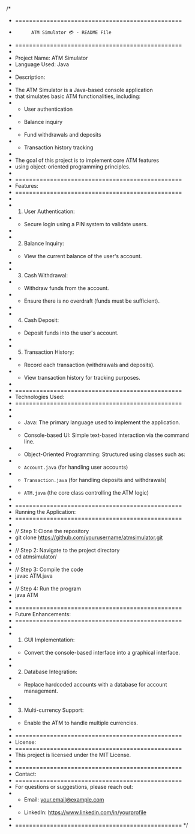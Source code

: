 /*
 * ================================================
 *           ATM Simulator 💳 - README File
 * ================================================
 * 
 * Project Name: ATM Simulator
 * Language Used: Java
 * 
 * Description:
 * 
 * The ATM Simulator is a Java-based console application
 * that simulates basic ATM functionalities, including:
 * - User authentication
 * - Balance inquiry
 * - Fund withdrawals and deposits
 * - Transaction history tracking
 * 
 * The goal of this project is to implement core ATM features
 * using object-oriented programming principles.
 * 
 * ================================================
 * Features:
 * ================================================
 * 
 * 1. User Authentication:
 *    - Secure login using a PIN system to validate users.
 * 
 * 2. Balance Inquiry:
 *    - View the current balance of the user's account.
 * 
 * 3. Cash Withdrawal:
 *    - Withdraw funds from the account.
 *    - Ensure there is no overdraft (funds must be sufficient).
 * 
 * 4. Cash Deposit:
 *    - Deposit funds into the user's account.
 * 
 * 5. Transaction History:
 *    - Record each transaction (withdrawals and deposits).
 *    - View transaction history for tracking purposes.
 * 
 * ================================================
 * Technologies Used:
 * ================================================
 * 
 * - Java: The primary language used to implement the application.
 * - Console-based UI: Simple text-based interaction via the command line.
 * - Object-Oriented Programming: Structured using classes such as:
 *   - `Account.java` (for handling user accounts)
 *   - `Transaction.java` (for handling deposits and withdrawals)
 *   - `ATM.java` (the core class controlling the ATM logic)
 * 
 * ================================================
 * Running the Application:
 * ================================================
 * 
 * // Step 1: Clone the repository
 * git clone https://github.com/yourusername/atmsimulator.git
 * 
 * // Step 2: Navigate to the project directory
 * cd atmsimulator/
 * 
 * // Step 3: Compile the code
 * javac ATM.java
 * 
 * // Step 4: Run the program
 * java ATM
 * 
 * ================================================
 * Future Enhancements:
 * ================================================
 * 
 * 1. GUI Implementation:
 *    - Convert the console-based interface into a graphical interface.
 * 
 * 2. Database Integration:
 *    - Replace hardcoded accounts with a database for account management.
 * 
 * 3. Multi-currency Support:
 *    - Enable the ATM to handle multiple currencies.
 * 
 * ================================================
 * License:
 * ================================================
 * This project is licensed under the MIT License.
 * 
 * ================================================
 * Contact:
 * ================================================
 * For questions or suggestions, please reach out:
 * - Email: your.email@example.com
 * - LinkedIn: https://www.linkedin.com/in/yourprofile
 * 
 * ================================================
 */
